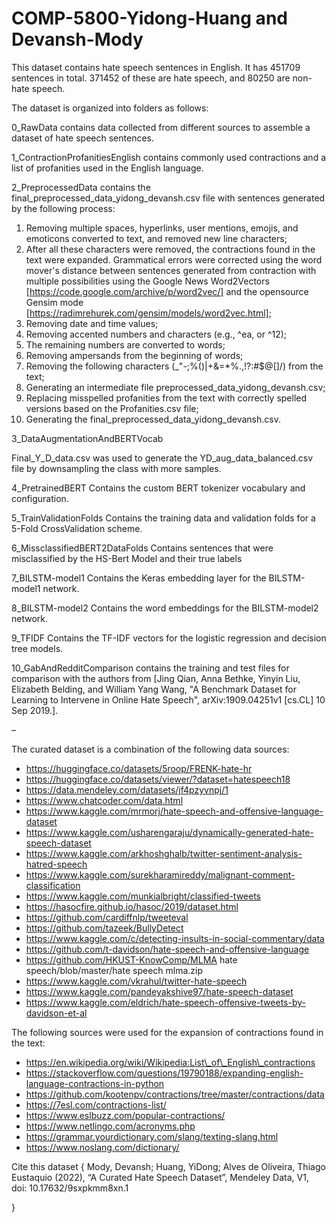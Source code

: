 # COMP-5800-Yidong-Huang and Devansh-Mody
This dataset contains hate speech sentences in English. It has 451709 sentences in total. 371452 of these are hate speech, and 80250 are non-hate speech.

The dataset is organized into folders as follows:

0_RawData contains data collected from different sources to assemble a dataset of hate speech sentences.

1_ContractionProfanitiesEnglish contains commonly used contractions and a list of profanities used in the English language.

2_PreprocessedData contains the final_preprocessed_data_yidong_devansh.csv file with sentences generated by the following process:

  1. Removing multiple spaces, hyperlinks, user mentions, emojis, and emoticons converted to text, and removed new line characters;
  2. After all these characters were removed, the contractions found in the text were expanded. Grammatical errors were corrected using the word mover's distance between sentences generated from contraction with multiple possibilities using the Google News Word2Vectors [https://code.google.com/archive/p/word2vec/] and the opensource Gensim mode [https://radimrehurek.com/gensim/models/word2vec.html];
  3. Removing date and time values; 
  4. Removing accented numbers and characters (e.g., ^ea, or ^12);
  5. The remaining numbers are converted to words;
  6. Removing ampersands from the beginning of words;
  7. Removing the following characters (_"\-;%()|+&=*%.,!?:#$@[]/) from the text;
  8. Generating an intermediate file preprocessed_data_yidong_devansh.csv;
  9. Replacing misspelled profanities from the text with correctly spelled versions based on the Profanities.csv file;
  10. Generating the final_preprocessed_data_yidong_devansh.csv.

3_DataAugmentationAndBERTVocab

Final_Y_D_data.csv was used to generate the YD_aug_data_balanced.csv file by downsampling the class with more samples.

4_PretrainedBERT Contains the custom BERT tokenizer vocabulary and configuration.

5_TrainValidationFolds Contains the training data and validation folds for a 5-Fold CrossValidation scheme.

6_MissclassifiedBERT2DataFolds Contains sentences that were misclassified by the HS-Bert Model and their true labels

7_BILSTM-model1 Contains the Keras embedding layer for the BILSTM-model1 network.

8_BILSTM-model2 Contains the word embeddings for the BILSTM-model2 network.

9_TFIDF Contains the TF-IDF vectors for the logistic regression and decision tree models.

10_GabAndRedditComparison contains the training and test files for comparison with the authors from [Jing Qian, Anna Bethke, Yinyin Liu, Elizabeth Belding, and William Yang Wang, "A Benchmark Dataset for Learning to Intervene in Online Hate Speech", arXiv:1909.04251v1 [cs.CL] 10 Sep 2019.].

–

The curated dataset is a combination of the following data sources:

* https://huggingface.co/datasets/5roop/FRENK-hate-hr
* https://huggingface.co/datasets/viewer/?dataset=hatespeech18
* https://data.mendeley.com/datasets/jf4pzyvnpj/1
* https://www.chatcoder.com/data.html
* https://www.kaggle.com/mrmorj/hate-speech-and-offensive-language-dataset
* https://www.kaggle.com/usharengaraju/dynamically-generated-hate-speech-dataset
* https://www.kaggle.com/arkhoshghalb/twitter-sentiment-analysis-hatred-speech
* https://www.kaggle.com/surekharamireddy/malignant-comment-classification
* https://www.kaggle.com/munkialbright/classified-tweets
* https://hasocfire.github.io/hasoc/2019/dataset.html
* https://github.com/cardiffnlp/tweeteval
* https://github.com/tazeek/BullyDetect
* https://www.kaggle.com/c/detecting-insults-in-social-commentary/data
* https://github.com/t-davidson/hate-speech-and-offensive-language
* https://github.com/HKUST-KnowComp/MLMA hate speech/blob/master/hate speech mlma.zip
* https://www.kaggle.com/vkrahul/twitter-hate-speech
* https://www.kaggle.com/pandeyakshive97/hate-speech-dataset
* https://www.kaggle.com/eldrich/hate-speech-offensive-tweets-by-davidson-et-al

The following sources were used for the expansion of contractions found in the text:

* https://en.wikipedia.org/wiki/Wikipedia:List\_of\_English\_contractions
* https://stackoverflow.com/questions/19790188/expanding-english-language-contractions-in-python
* https://github.com/kootenpv/contractions/tree/master/contractions/data
* https://7esl.com/contractions-list/
* https://www.eslbuzz.com/popular-contractions/
* https://www.netlingo.com/acronyms.php
* https://grammar.yourdictionary.com/slang/texting-slang.html
* https://www.noslang.com/dictionary/

Cite this dataset
  {
    Mody, Devansh; Huang, YiDong; Alves de Oliveira, Thiago Eustaquio (2022), “A Curated Hate Speech Dataset”, Mendeley Data, V1, doi: 10.17632/9sxpkmm8xn.1
    
  }
